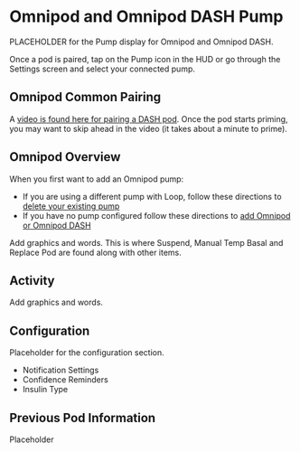 # Omnipod and Omnipod DASH Pump

PLACEHOLDER for the Pump display for Omnipod and Omnipod DASH.

Once a pod is paired, tap on the Pump icon in the HUD or go through the Settings screen and select your connected pump.

## Omnipod Common Pairing

A [video is found here for pairing a DASH pod](https://drive.google.com/file/d/1mN5s8-oorvoa-gbjAaYbnUnl_-vvuhNC/view?usp=sharing). Once the pod starts priming, you may want to skip ahead in the video (it takes about a minute to prime).


## Omnipod Overview

When you first want to add an Omnipod pump:

* If you are using a different pump with Loop, follow these directions to [delete your existing pump](loop-3-pump.md#modify-pump)
* If you have no pump configured follow these directions to [add Omnipod or Omnipod DASH](loop-3-pump.md#add-pump)

Add graphics and words.
This is where Suspend, Manual Temp Basal and Replace Pod are found along with other items.

## Activity

Add graphics and words.

## Configuration

Placeholder for the configuration section.

* Notification Settings
* Confidence Reminders
* Insulin Type

## Previous Pod Information

Placeholder
